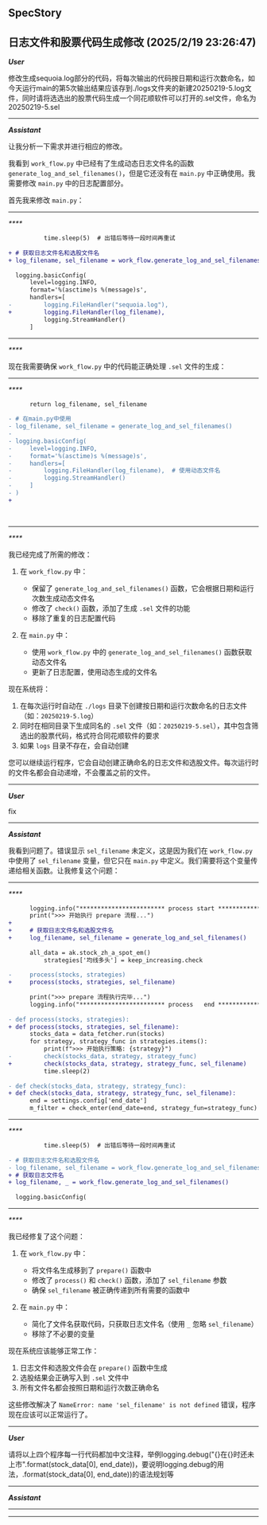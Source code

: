 ## SpecStory

## 日志文件和股票代码生成修改 (2025/2/19 23:26:47)

_**User**_

修改生成sequoia.log部分的代码，将每次输出的代码按日期和运行次数命名，如今天运行main的第5次输出结果应该存到./logs文件夹的新建20250219-5.log文件，同时请将选选出的股票代码生成一个同花顺软件可以打开的.sel文件，命名为20250219-5.sel

---

_**Assistant**_

让我分析一下需求并进行相应的修改。

我看到 `work_flow.py` 中已经有了生成动态日志文件名的函数 `generate_log_and_sel_filenames()`，但是它还没有在 `main.py` 中正确使用。我需要修改 `main.py` 中的日志配置部分。

首先我来修改 `main.py`：

---

_****_

```diff
          time.sleep(5)  # 出错后等待一段时间再重试
  
+ # 获取日志文件名和选股文件名
+ log_filename, sel_filename = work_flow.generate_log_and_sel_filenames()
  
  logging.basicConfig(
      level=logging.INFO,
      format='%(asctime)s %(message)s',
      handlers=[
-         logging.FileHandler("sequoia.log"),
+         logging.FileHandler(log_filename),
          logging.StreamHandler()
      ]
```

---

_****_



现在我需要确保 `work_flow.py` 中的代码能正确处理 `.sel` 文件的生成：

---

_****_

```diff
      return log_filename, sel_filename
  
- # 在main.py中使用
- log_filename, sel_filename = generate_log_and_sel_filenames()
- 
- logging.basicConfig(
-     level=logging.INFO,
-     format='%(asctime)s %(message)s',
-     handlers=[
-         logging.FileHandler(log_filename),  # 使用动态文件名
-         logging.StreamHandler()
-     ]
- )
+ 
  
  
```

---

_****_



我已经完成了所需的修改：

1. 在 `work_flow.py` 中：
   - 保留了 `generate_log_and_sel_filenames()` 函数，它会根据日期和运行次数生成动态文件名
   - 修改了 `check()` 函数，添加了生成 `.sel` 文件的功能
   - 移除了重复的日志配置代码

2. 在 `main.py` 中：
   - 使用 `work_flow.py` 中的 `generate_log_and_sel_filenames()` 函数获取动态文件名
   - 更新了日志配置，使用动态生成的文件名

现在系统将：
1. 在每次运行时自动在 `./logs` 目录下创建按日期和运行次数命名的日志文件（如：`20250219-5.log`）
2. 同时在相同目录下生成同名的 `.sel` 文件（如：`20250219-5.sel`），其中包含筛选出的股票代码，格式符合同花顺软件的要求
3. 如果 `logs` 目录不存在，会自动创建

您可以继续运行程序，它会自动创建正确命名的日志文件和选股文件。每次运行时的文件名都会自动递增，不会覆盖之前的文件。

---

_**User**_

fix

---

_**Assistant**_

我看到问题了。错误显示 `sel_filename` 未定义，这是因为我们在 `work_flow.py` 中使用了 `sel_filename` 变量，但它只在 `main.py` 中定义。我们需要将这个变量传递给相关函数。让我修复这个问题：

---

_****_

```diff
      logging.info("************************ process start ***************************************")
      print(">>> 开始执行 prepare 流程...")
+ 
+     # 获取日志文件名和选股文件名
+     log_filename, sel_filename = generate_log_and_sel_filenames()
  
      all_data = ak.stock_zh_a_spot_em()
          strategies['均线多头'] = keep_increasing.check
  
-     process(stocks, strategies)
+     process(stocks, strategies, sel_filename)
  
      print(">>> prepare 流程执行完毕...")
      logging.info("************************ process   end ***************************************")
  
- def process(stocks, strategies):
+ def process(stocks, strategies, sel_filename):
      stocks_data = data_fetcher.run(stocks)
      for strategy, strategy_func in strategies.items():
          print(f">>> 开始执行策略: {strategy}")
-         check(stocks_data, strategy, strategy_func)
+         check(stocks_data, strategy, strategy_func, sel_filename)
          time.sleep(2)
  
- def check(stocks_data, strategy, strategy_func):
+ def check(stocks_data, strategy, strategy_func, sel_filename):
      end = settings.config['end_date']
      m_filter = check_enter(end_date=end, strategy_fun=strategy_func)
```

---

_****_

```diff
          time.sleep(5)  # 出错后等待一段时间再重试
  
- # 获取日志文件名和选股文件名
- log_filename, sel_filename = work_flow.generate_log_and_sel_filenames()
+ # 获取日志文件名
+ log_filename, _ = work_flow.generate_log_and_sel_filenames()
  
  logging.basicConfig(
```

---

_****_



我已经修复了这个问题：

1. 在 `work_flow.py` 中：
   - 将文件名生成移到了 `prepare()` 函数中
   - 修改了 `process()` 和 `check()` 函数，添加了 `sel_filename` 参数
   - 确保 `sel_filename` 被正确传递到所有需要的函数中

2. 在 `main.py` 中：
   - 简化了文件名获取代码，只获取日志文件名（使用 `_` 忽略 `sel_filename`）
   - 移除了不必要的变量

现在系统应该能够正常工作：
1. 日志文件和选股文件会在 `prepare()` 函数中生成
2. 选股结果会正确写入到 `.sel` 文件中
3. 所有文件名都会按照日期和运行次数正确命名

这些修改解决了 `NameError: name 'sel_filename' is not defined` 错误，程序现在应该可以正常运行了。

---

_**User**_

请将以上四个程序每一行代码都加中文注释，举例logging.debug("{}在{}时还未上市".format(stock_data[0], end_date))，要说明logging.debug的用法，.format(stock_data[0], end_date))的语法规划等

---

_**Assistant**_



---



---

